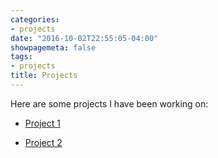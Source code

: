 ```yaml
---
categories:
- projects
date: "2016-10-02T22:55:05-04:00"
showpagemeta: false
tags:
- projects
title: Projects
---
```

Here are some projects I have been working on:

- [Project 1](/Project1/)

- [Project 2](/Project2/)